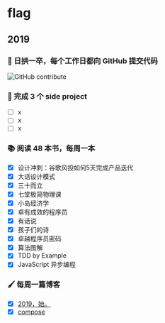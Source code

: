 # flag

## 2019

### 🐣 日拱一卒，每个工作日都向 GitHub 提交代码

![GitHub contribute](https://ghchart.rshah.org/futantan)


### 🎯 完成 3 个 side project
- [ ] x
- [ ] x
- [ ] x

### 📚 阅读 48 本书，每周一本
- [x] 设计冲刺：谷歌风投如何5天完成产品迭代
- [x] 大话设计模式
- [x] 三十而立
- [x] 七堂极简物理课
- [x] 小岛经济学
- [x] 卓有成效的程序员
- [x] 有话说
- [x] 孩子们的诗
- [x] 卓越程序员密码
- [x] 算法图解
- [x] TDD by Example
- [x] JavaScript 异步编程

### 🖌 每周一篇博客
- [x] [2019，始。](http://www.futantan.com/2019/01/01/2019-begins/)
- [x] [compose](http://www.futantan.com/2019/01/20/fp-compose/)
